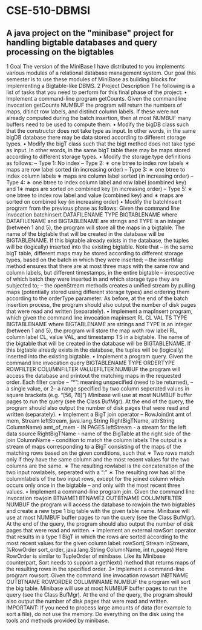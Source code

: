 # CSE-510-DBMSI
## A java project on the "minibase" project for handling bigtable databases and query processing on the bigtables

1 Goal
The version of the MiniBase I have distributed to you implements various modules of a relational database management
system. Our goal this semester is to use these modules of MiniBase as building blocks for implementing a Bigtable-like
DBMS.
2 Project Description
The following is a list of tasks that you need to perform for this final phase of the project:
• Implement a command-line program getCounts. Given the commandline invocation
getCounts NUMBUF
the program will return the numbers of maps, ditinct row labels, and distinct column labels. If these were not already
computed during the batch insertion, then at most NUMBUF many buffers need to be used to compute them.
• Modify the bigDB class such that the constructor does not take type as input. In other words, in the same bigDB
database there may be data stored according to different storage types.
• Modify the bigT class such that the bigt method does not take type as input. In other words, in the same bigT
table there may be maps stored according to different storage types.
• Modify the storage type definitions as follows:
– Type 1: No index
– Type 2:
∗ one btree to index row labels
∗ maps are row label sorted (in increasing order)
– Type 3:
∗ one btree to index column labels
∗ maps are column label sorted (in increasing order)
– Type 4:
∗ one btree to index column label and row label (combined key) and
1∗ maps are sorted on combined key (in increasing order)
– Type 5:
∗ one btree to index row label and value (combined key) and
∗ maps are sorted on combined key (in increasing order)
• Modify the batchInsert program from the previous phase as follows: Given the command line invocation
batchinsert DATAFILENAME TYPE BIGTABLENAME
where DATAFILENAME and BIGTABLENAME are strings and TYPE is an integer (between 1 and 5), the program
will store all the maps in a bigtable. The name of the bigtable that will be created in the database will be
BIGTABLENAME. If this bigtable already exists in the database, the tuples will be (logically) inserted into the
existing bigtable.
Note that
– in the same bigT table, different maps may be stored according to different storage types, based on the batch
in which they were inserted;
– the insertMap method ensures that there are at most three maps with the same row and column labels, but
different timestamps, in the entire bigtable – irrespective of which batch they were inserted in and which
storage type they are subjected to;
– the openStream methods creates a unified stream by pulling maps (potentially stored using different storage
types) and ordering them according to the orderType parameter.
As before, at the end of the batch insertion process, the program should also output the number of disk pages that
were read and written (separately).
• Implement a mapInsert program, which given the command line invocation
mapinsert RL CL VAL TS TYPE BIGTABLENAME
where BIGTABLENAME are strings and TYPE is an integer (between 1 and 5), the program will store the map woth
row label RL, column label CL, value VAL, and timestamp TS in a bigtable. The name of the bigtable that will be
created in the database will be BIGTABLENAME. If this bigtable already exists in the database, the tuples will
be (logically) inserted into the existing bigtable.
• Implement a program query. Given the command line invocation
query BIGTABLENAME TYPE ORDERTYPE ROWFILTER COLUMNFILTER VALUEFILTER NUMBUF
the program will access the database and printout the matching maps in the requested order.
Each filter canbe
– “*”: meaning unspecified (need to be returned),
– a single value, or
2– a range specified by two column seperated values in square brackets (e.g. “[56, 78]”)
Minibase will use at most NUMBUF buffer pages to run the query (see the Class BufMgr).
At the end of the query, the program should also output the number of disk pages that were read and written
(separately).
• Implement a BigT join operator
– RowJoin(int amt of mem, Stream leftStream, java.lang.String RightBigTName, attrString ColumnName)
amt_of_mem - IN PAGES
leftStream - a stream for the left data source
RightBigTName - name of the BigTable at the right side of the join
ColumnName - condition to match the column labels
The output is a stream of maps corresponding to a BigT consisting of the maps of the matching rows based on
the given conditions, such that
∗ Two rows match only if they have the same column and the most recent values for the two columns are
the same.
∗ The resulting rowlabel is the concatenation of the two input rowlabels, seperated with a “:”
∗ The resulting row has all the columnlabels of the two input rows, except for the joined column which
occurs only once in the bigtable – and only with the most recent three values.
• Implement a command-line program join. Given the command line invocation
rowjoin BTNAME1 BTNAME2 OUTBTNAME COLUMNFILTER NUMBUF
the program will access the database to rowjoin the two bigtables and create a new type 1 big table with the given
table name. Minibase will use at most NUMBUF buffer pages to run the query (see the Class BufMgr).
At the end of the query, the program should also output the number of disk pages that were read and written.
• Implement an external rowSort operator that results in a type 1 BigT in which the rows are sorted according to
the most recent values for the given column label:
rowSort( Stream inStream,
%RowOrder sort_order,
java.lang.String ColumnName,
int n_pages)
Here RowOrder is similar to TupleOrder of minibase.
Like its Minibase counterpart, Sort needs to support a getNext() method that returns maps of the resulting
rows in the specified order.
3• Implement a command-line program rowsort. Given the command line invocation
rowsort INBTNAME OUTBTNAME ROWORDER COLUMNNAME NUMBUF
the program will sort the big table. Minibase will use at most NUMBUF buffer pages to run the query (see the Class
BufMgr).
At the end of the query, the program should also output the number of disk pages that were read and written.
IMPORTANT: If you need to process large amounts of data (for example to sort a file), do not use the memory. Do
everything on the disk using the tools and methods provided by minibase.
